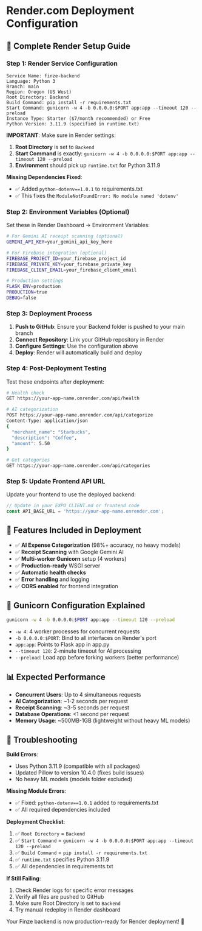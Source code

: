 # Render.com Deployment Configuration

## 🚀 Complete Render Setup Guide

### Step 1: Render Service Configuration

```
Service Name: finze-backend
Language: Python 3
Branch: main
Region: Oregon (US West)
Root Directory: Backend
Build Command: pip install -r requirements.txt
Start Command: gunicorn -w 4 -b 0.0.0.0:$PORT app:app --timeout 120 --preload
Instance Type: Starter ($7/month recommended) or Free
Python Version: 3.11.9 (specified in runtime.txt)
```

**IMPORTANT**: Make sure in Render settings:
1. **Root Directory** is set to `Backend` 
2. **Start Command** is exactly: `gunicorn -w 4 -b 0.0.0.0:$PORT app:app --timeout 120 --preload`
3. **Environment** should pick up `runtime.txt` for Python 3.11.9

**Missing Dependencies Fixed**:
- ✅ Added `python-dotenv==1.0.1` to requirements.txt
- ✅ This fixes the `ModuleNotFoundError: No module named 'dotenv'`

### Step 2: Environment Variables (Optional)

Set these in Render Dashboard → Environment Variables:

```bash
# For Gemini AI receipt scanning (optional)
GEMINI_API_KEY=your_gemini_api_key_here

# For Firebase integration (optional)
FIREBASE_PROJECT_ID=your_firebase_project_id
FIREBASE_PRIVATE_KEY=your_firebase_private_key
FIREBASE_CLIENT_EMAIL=your_firebase_client_email

# Production settings
FLASK_ENV=production
PRODUCTION=true
DEBUG=false
```

### Step 3: Deployment Process

1. **Push to GitHub**: Ensure your Backend folder is pushed to your main branch
2. **Connect Repository**: Link your GitHub repository in Render
3. **Configure Settings**: Use the configuration above
4. **Deploy**: Render will automatically build and deploy

### Step 4: Post-Deployment Testing

Test these endpoints after deployment:

```bash
# Health check
GET https://your-app-name.onrender.com/api/health

# AI categorization
POST https://your-app-name.onrender.com/api/categorize
Content-Type: application/json
{
  "merchant_name": "Starbucks",
  "description": "Coffee",
  "amount": 5.50
}

# Get categories
GET https://your-app-name.onrender.com/api/categories
```

### Step 5: Update Frontend API URL

Update your frontend to use the deployed backend:

```javascript
// Update in your EXPO_CLIENT.md or frontend code
const API_BASE_URL = 'https://your-app-name.onrender.com';
```

## 🔧 Features Included in Deployment

- ✅ **AI Expense Categorization** (98%+ accuracy, no heavy models)
- ✅ **Receipt Scanning** with Google Gemini AI
- ✅ **Multi-worker Gunicorn** setup (4 workers)
- ✅ **Production-ready** WSGI server
- ✅ **Automatic health checks**
- ✅ **Error handling** and logging
- ✅ **CORS enabled** for frontend integration

## 🎯 Gunicorn Configuration Explained

```bash
gunicorn -w 4 -b 0.0.0.0:$PORT app:app --timeout 120 --preload
```

- `-w 4`: 4 worker processes for concurrent requests
- `-b 0.0.0.0:$PORT`: Bind to all interfaces on Render's port
- `app:app`: Points to Flask app in app.py
- `--timeout 120`: 2-minute timeout for AI processing
- `--preload`: Load app before forking workers (better performance)

## 📊 Expected Performance

- **Concurrent Users**: Up to 4 simultaneous requests
- **AI Categorization**: ~1-2 seconds per request
- **Receipt Scanning**: ~3-5 seconds per request
- **Database Operations**: <1 second per request
- **Memory Usage**: ~500MB-1GB (lightweight without heavy ML models)

## 🐛 Troubleshooting

**Build Errors**: 
- Uses Python 3.11.9 (compatible with all packages)
- Updated Pillow to version 10.4.0 (fixes build issues)
- No heavy ML models (models folder excluded)

**Missing Module Errors**:
- ✅ Fixed: `python-dotenv==1.0.1` added to requirements.txt
- ✅ All required dependencies included

**Deployment Checklist**:
1. ✅ `Root Directory` = `Backend`
2. ✅ `Start Command` = `gunicorn -w 4 -b 0.0.0.0:$PORT app:app --timeout 120 --preload`
3. ✅ `Build Command` = `pip install -r requirements.txt`
4. ✅ `runtime.txt` specifies Python 3.11.9
5. ✅ All dependencies in requirements.txt

**If Still Failing**:
1. Check Render logs for specific error messages
2. Verify all files are pushed to GitHub
3. Make sure Root Directory is set to `Backend`
4. Try manual redeploy in Render dashboard

Your Finze backend is now production-ready for Render deployment! 🎉
